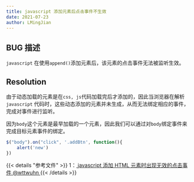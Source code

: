 ```yaml
---
title: javascript 添加元素后点击事件不生效
date: 2021-07-23
author: LMingJian
---
```


## BUG 描述

`javascript` 在使用`append()`添加元素后，该元素的点击事件无法被监听生效。

## Resolution

由于动态加载的元素是在`css, js`代码加载完后才添加的，因此当浏览器在解析`javascript` 代码时，这些动态添加的元素并未生成，从而无法绑定相应的事件，完成对事件进行监听。

因为`body`这个元素是最早加载的一个元素，因此我们可以通过对`body`绑定事件来完成目标元素事件的绑定。

```javascript
$("body").on("click", '.addBtn', function(){
    alert('new')
})
```

{{< details "参考文件" >}} 
1：[ javascript 添加 HTML 元素时出现无效的点击事件 @wttwuhn ](https://juejin.cn/post/6844903703896391687)
{{< /details >}}